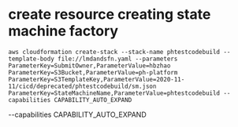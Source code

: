 # create resource creating state machine factory

```
aws cloudformation create-stack --stack-name phtestcodebuild --template-body file://lmdandsfn.yaml --parameters ParameterKey=SubmitOwner,ParameterValue=hbzhao ParameterKey=S3Bucket,ParameterValue=ph-platform ParameterKey=S3TemplateKey,ParameterValue=2020-11-11/cicd/deprecated/phtestcodebuild/sm.json ParameterKey=StateMachineName,ParameterValue=phtestcodebuild --capabilities CAPABILITY_AUTO_EXPAND
```

--capabilities CAPABILITY_AUTO_EXPAND